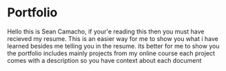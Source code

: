 # Portfolio
Hello this is Sean Camacho, if your'e reading this then you must have recieved my resume.
This is an easier way for me to show you what i have learned besides me telling you in the resume. its better for me to show you
the portfolio includes mainly projects from my online course each project comes with a description so you have context about each document
